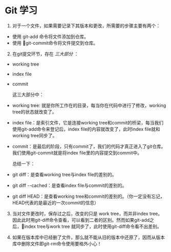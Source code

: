 # Git 学习

1. 对于一个文件，如果需要记录下其版本和更改，所需要的步骤主要有两个：

- 使用 git-add 命令将文件添加到仓库。
- 使用 git-commit命令将文件提交到仓库。

2. 在git提交环节，存在 *三大部分* ：

- working tree 
- index file
- commit

   这三大部分中：

- working tree: 就是你所工作在的目录，每当你在代码中进行了修改，working tree的状态就改变了。
- index file：是索引文件，它是连接working tree和commit的桥梁，每当我们使用git-add命令来登记后，index file的内容就改变了，此时index file就和working tree同步了。
- commit：是最后的阶段，只有commit了，我们的代码才真正进入了git仓库。我们使用git-commit就是将index file里的内容提交到commit中。

  总结一下：

- git diff：是查看working tree与index file的差别的。
- git diff --cached：是查看index file与commit的差别的。
- git diff HEAD：是查看working tree和commit的差别的。（你一定没有忘记，HEAD代表的是最近的一次commit的信息）

3. 当对文件更改时，保存过之后，改变的只是 work tree，而并非index tree。因此此时用git-diff命令查看，可以看到二者的区别。然而如果git-add之后，index tree与work tree 就同步了，此时使用git-diff命令看不出差别。

4. 如果在版本库中已经删了文件，那么就不能从旧的版本中还原了，因而从版本库中删除文件即git-rm命令使用要格外小心！
